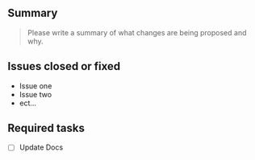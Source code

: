 ## Summary
> Please write a summary of what changes are being proposed and why.

## Issues closed or fixed
- Issue one
- Issue two
- ect...

## Required tasks
- [ ] Update Docs
